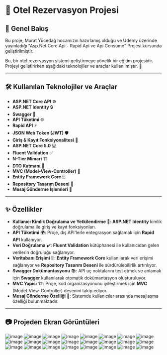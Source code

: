 # 🏨 Otel Rezervasyon Projesi

## 📜 Genel Bakış
Bu proje, Murat Yücedağ hocamızın hazırlamış olduğu ve Udemy üzerinde yayınladığı "Asp.Net Core Api - Rapid Api ve Api Consume" Projesi kursunda geliştirilmiştir.

Bu, bir otel rezervasyon sistemi geliştirmeye yönelik bir eğitim projesidir. Projeyi geliştirirken aşağıdaki teknolojiler ve araçlar kullanılmıştır. 🚀

---

## 🛠 Kullanılan Teknolojiler ve Araçlar

- **ASP.NET Core API** ⚙️
- **ASP.NET Identity** 🔒
- **Swagger** 📑
- **API Tüketimi** 🌐
- **Rapid API** ⚡
- **JSON Web Token (JWT)** 🛡️
- **Giriş & Kayıt Fonksiyonalitesi** 🔑
- **ASP.NET Core 5.0** 💻
- **Fluent Validation** ✅
- **N-Tier Mimari** 🏗️
- **DTO Katmanı** 🧳
- **MVC (Model-View-Controller)** 🎨
- **Entity Framework Core** 🗄️
- **Repository Tasarım Deseni** 🧩
- **Mesaj Gönderme İşlemleri** 📩

---

## ✨ Özellikler

- **Kullanıcı Kimlik Doğrulama ve Yetkilendirme** 🔑: **ASP.NET Identity** kimlik doğrulama ile giriş ve kayıt fonksiyonları.
- **API Tüketimi** 🌍: Proje, dış API'lerle entegrasyon sağlamak için **Rapid API** kullanıyor.
- **Veri Doğrulama** ✔️: **Fluent Validation** kütüphanesi ile kullanıcıdan gelen verilerin doğruluğu sağlanıyor.
- **Veritabanı Erişimi** 🗄️: **Entity Framework Core** kullanılarak veri erişimi sağlanıyor ve **Repository Tasarım Deseni** ile sürdürülebilirlik artırılıyor.
- **Swagger Dokümantasyonu** 📚: API uç noktalarını test etmek ve anlamak için **Swagger** kullanılarak otomatik dokümantasyon oluşturuluyor.
- **MVC Yapısı** 🏗️: Proje, kod organizasyonunu iyileştirmek için **MVC** (Model-View-Controller) desenini takip ediyor.
- **Mesaj Gönderme Özelliği** 💬: Sistemde kullanıcılar arasında mesajlaşma özelliği bulunmaktadır.

---

## :camera: Projeden Ekran Görüntüleri 

![image](https://github.com/user-attachments/assets/b19897f4-1170-4ced-bc57-3fd904442d03)
![image](https://github.com/user-attachments/assets/a9f1fb8e-cb67-4b9b-a2bc-c8eebf05b2da)
![image](https://github.com/user-attachments/assets/5128c5fa-ce56-4e99-abd2-16a98599bafe)
![image](https://github.com/user-attachments/assets/13ea7b6e-01ef-461b-812e-a89ab71f86ad)
![image](https://github.com/user-attachments/assets/6561b285-dfdf-4daf-88bf-1b5d66d1fed0)
![image](https://github.com/user-attachments/assets/5b1dba8a-3277-4ec8-8a2d-d86101dd8404)
![image](https://github.com/user-attachments/assets/7205c575-1061-4bf9-930f-13a67a53bfdb)
![image](https://github.com/user-attachments/assets/37bd4327-1eff-4e95-8a4a-9499bbf2766e)
![image](https://github.com/user-attachments/assets/a2ff79a9-4aee-46bb-8722-6e592b6c9b16)
![image](https://github.com/user-attachments/assets/e3ef525f-0956-43a5-b15d-3f620c8103de)
![image](https://github.com/user-attachments/assets/e2368542-90d2-4d5b-af1f-5bcc868d19b1)
![image](https://github.com/user-attachments/assets/e9f0cd62-03d5-4104-9f01-96bf658e1949)
![image](https://github.com/user-attachments/assets/9f1e9915-aa9c-4504-924d-c3c9a49eba25)
![image](https://github.com/user-attachments/assets/602e4ca2-bb54-4af0-882a-28e35cc3bebe)
![image](https://github.com/user-attachments/assets/b1b62f07-3ff8-4d9f-8854-9c042ea1d539)
![image](https://github.com/user-attachments/assets/accaf43e-369d-46c6-ae3c-a800d0a83152)
![image](https://github.com/user-attachments/assets/0e135d8c-e21e-491d-a100-29cceacc7f4d)
![image](https://github.com/user-attachments/assets/5acb01c9-5df3-48b8-9a3d-6a6357b01f96)
![image](https://github.com/user-attachments/assets/a4fbf300-3d2b-44cb-aaef-f7f774dc9393)
![image](https://github.com/user-attachments/assets/4c29a07d-01ef-450f-8b1c-f3887b30a6c0)
![image](https://github.com/user-attachments/assets/eae7a8d5-41e6-471c-aab4-cd84010a9ebe)
![image](https://github.com/user-attachments/assets/65d26097-8afc-4e9a-94fe-032d2985ac44)
![image](https://github.com/user-attachments/assets/66890c15-31d6-49fd-a325-f35cf61062d1)
![image](https://github.com/user-attachments/assets/84e0000d-7a16-4966-8418-c107493a65ca)






